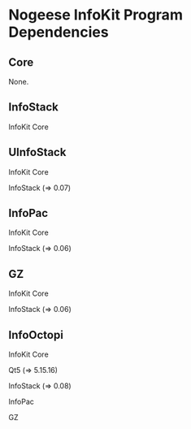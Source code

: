 # Nogeese InfoKit Program Dependencies

## Core
None.
## InfoStack
InfoKit Core
## UInfoStack
InfoKit Core

InfoStack (=> 0.07)
## InfoPac
InfoKit Core

InfoStack (=> 0.06)
## GZ
InfoKit Core

InfoStack (=> 0.06)
## InfoOctopi
InfoKit Core

Qt5 (=> 5.15.16)

InfoStack (=> 0.08)

InfoPac

GZ
